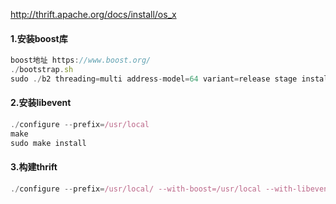 http://thrift.apache.org/docs/install/os_x

#### 1.安装boost库
```js
boost地址 https://www.boost.org/
./bootstrap.sh
sudo ./b2 threading=multi address-model=64 variant=release stage install
```

#### 2.安装libevent

```js
./configure --prefix=/usr/local
make
sudo make install
```

#### 3.构建thrift

```js
./configure --prefix=/usr/local/ --with-boost=/usr/local --with-libevent=/usr/local
```
